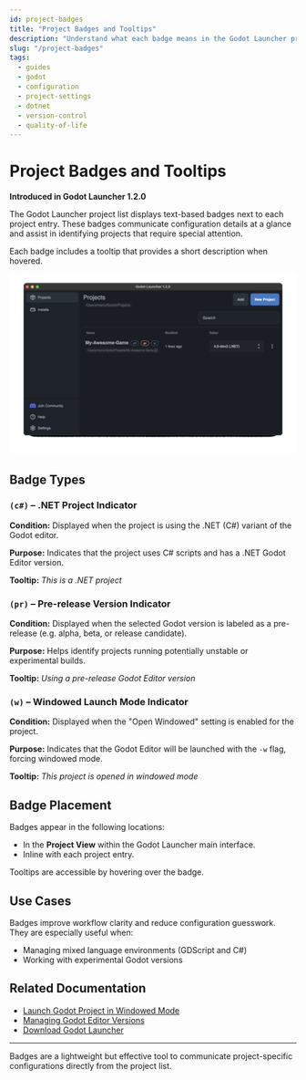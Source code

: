 ```yaml
---
id: project-badges
title: "Project Badges and Tooltips"
description: "Understand what each badge means in the Godot Launcher project list and how they help identify project types at a glance."
slug: "/project-badges"
tags:
  - guides
  - godot
  - configuration
  - project-settings
  - dotnet
  - version-control
  - quality-of-life
---
```


# Project Badges and Tooltips

**Introduced in Godot Launcher 1.2.0**

The Godot Launcher project list displays text-based badges next to each project entry. These badges communicate configuration details at a glance and assist in identifying projects that require special attention.

Each badge includes a tooltip that provides a short description when hovered.


![Project Badges UI](../static/img/godot-launcher-project-badge-ui-anim.gif)

## Badge Types

### `(c#)` – .NET Project Indicator

**Condition:** Displayed when the project is using the .NET (C#) variant of the Godot editor.

**Purpose:** Indicates that the project uses C# scripts and has a .NET Godot Editor version.

**Tooltip:** *This is a .NET project*

### `(pr)` – Pre-release Version Indicator

**Condition:** Displayed when the selected Godot version is labeled as a pre-release (e.g. alpha, beta, or release candidate).

**Purpose:** Helps identify projects running potentially unstable or experimental builds.

**Tooltip:** *Using a pre-release Godot Editor version*

### `(w)` – Windowed Launch Mode Indicator

**Condition:** Displayed when the "Open Windowed" setting is enabled for the project.

**Purpose:** Indicates that the Godot Editor will be launched with the `-w` flag, forcing windowed mode.

**Tooltip:** *This project is opened in windowed mode*

## Badge Placement

Badges appear in the following locations:

- In the **Project View** within the Godot Launcher main interface.
- Inline with each project entry.

Tooltips are accessible by hovering over the badge.

## Use Cases

Badges improve workflow clarity and reduce configuration guesswork. They are especially useful when:

- Managing mixed language environments (GDScript and C#)
- Working with experimental Godot versions

## Related Documentation

- [Launch Godot Project in Windowed Mode](/guides/launch-godot-project-in-windowed-mode/)
- [Managing Godot Editor Versions](/guides/change-project-editor/)
- [Download Godot Launcher](https://godotlauncher.org/download/)

---

Badges are a lightweight but effective tool to communicate project-specific configurations directly from the project list.
